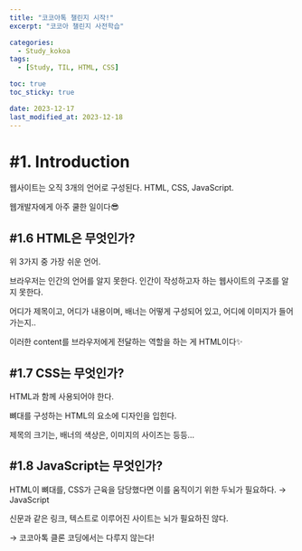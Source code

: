 ```yaml
---
title: "코코아톡 챌린지 시작!"
excerpt: "코코아 챌린지 사전학습"

categories:
  - Study_kokoa
tags:
  - [Study, TIL, HTML, CSS]

toc: true
toc_sticky: true

date: 2023-12-17
last_modified_at: 2023-12-18
---
```



# #1. Introduction

웹사이트는 오직 3개의 언어로 구성된다. HTML, CSS, JavaScript. 

웹개발자에게 아주 쿨한 일이다😎

## #1.6 HTML은 무엇인가?

위 3가지 중 가장 쉬운 언어.

브라우저는 인간의 언어를 알지 못한다. 인간이 작성하고자 하는 웹사이트의 구조를 알지 못한다.

어디가 제목이고, 어디가 내용이며, 배너는 어떻게 구성되어 있고, 어디에 이미지가 들어가는지..

이러한 content를 브라우저에게 전달하는 역할을 하는 게 HTML이다✨

## #1.7 CSS는 무엇인가?

HTML과 함께 사용되어야 한다.

뼈대를 구성하는 HTML의 요소에 디자인을 입힌다.

제목의 크기는, 배너의 색상은, 이미지의 사이즈는 등등…

## #1.8 JavaScript는 무엇인가?

HTML이 뼈대를, CSS가 근육을 담당했다면 이를 움직이기 위한 두뇌가 필요하다. → JavaScript

신문과 같은 링크, 텍스트로 이루어진 사이트는 뇌가 필요하진 않다. 

→ 코코아톡 클론 코딩에서는 다루지 않는다!